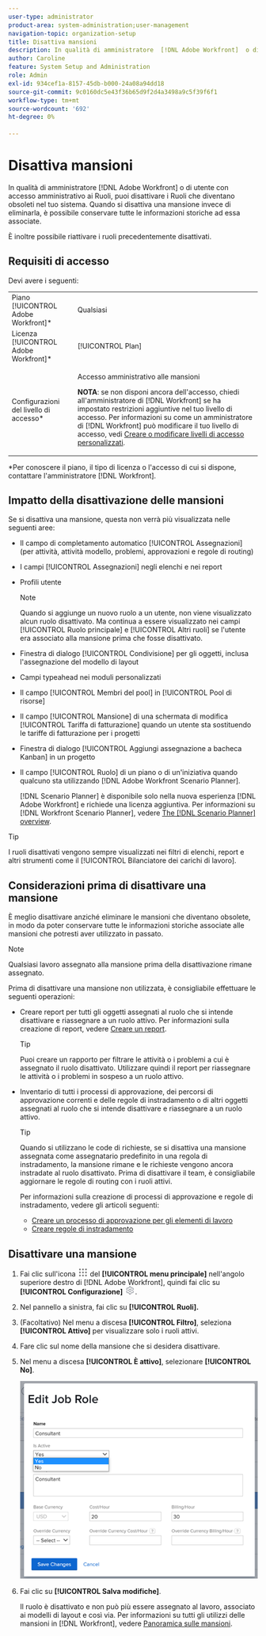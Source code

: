 ```yaml
---
user-type: administrator
product-area: system-administration;user-management
navigation-topic: organization-setup
title: Disattiva mansioni
description: In qualità di amministratore  [!DNL Adobe Workfront]  o di utente con accesso amministrativo ai Ruoli, puoi disattivare i Ruoli che diventano obsoleti nel tuo sistema. Quando si disattiva una mansione invece di eliminarla, è possibile conservare tutte le informazioni storiche ad essa associate.
author: Caroline
feature: System Setup and Administration
role: Admin
exl-id: 934cef1a-8157-45db-b000-24a08a94dd18
source-git-commit: 9c0160dc5e43f36b65d9f2d4a3498a9c5f39f6f1
workflow-type: tm+mt
source-wordcount: '692'
ht-degree: 0%

---
```


# Disattiva mansioni

In qualità di amministratore [!DNL Adobe Workfront] o di utente con accesso amministrativo ai Ruoli, puoi disattivare i Ruoli che diventano obsoleti nel tuo sistema. Quando si disattiva una mansione invece di eliminarla, è possibile conservare tutte le informazioni storiche ad essa associate.

È inoltre possibile riattivare i ruoli precedentemente disattivati.

## Requisiti di accesso

Devi avere i seguenti:

<table style="table-layout:auto"> 
 <col> 
 <col> 
 <tbody> 
  <tr> 
   <td role="rowheader">Piano [!UICONTROL Adobe Workfront]*</td> 
   <td> <p>Qualsiasi </p> </td> 
  </tr> 
  <tr> 
   <td role="rowheader">Licenza [!UICONTROL Adobe Workfront]*</td> 
   <td>[!UICONTROL Plan]</td> 
  </tr> 
  <tr> 
   <td role="rowheader">Configurazioni del livello di accesso*</td> 
   <td> <p>Accesso amministrativo alle mansioni</p> <p><b>NOTA</b>: se non disponi ancora dell'accesso, chiedi all'amministratore di [!DNL Workfront] se ha impostato restrizioni aggiuntive nel tuo livello di accesso. Per informazioni su come un amministratore di [!DNL Workfront] può modificare il tuo livello di accesso, vedi <a href="../../../administration-and-setup/add-users/configure-and-grant-access/create-modify-access-levels.md" class="MCXref xref">Creare o modificare livelli di accesso personalizzati</a>.</p> </td> 
  </tr> 
 </tbody> 
</table>

&#42;Per conoscere il piano, il tipo di licenza o l&#39;accesso di cui si dispone, contattare l&#39;amministratore [!DNL Workfront].

## Impatto della disattivazione delle mansioni

Se si disattiva una mansione, questa non verrà più visualizzata nelle seguenti aree:

* Il campo di completamento automatico [!UICONTROL Assegnazioni] (per attività, attività modello, problemi, approvazioni e regole di routing)
* I campi [!UICONTROL Assegnazioni] negli elenchi e nei report
* Profili utente

  >[!NOTE]
  >
  >Quando si aggiunge un nuovo ruolo a un utente, non viene visualizzato alcun ruolo disattivato. Ma continua a essere visualizzato nei campi [!UICONTROL Ruolo principale] e [!UICONTROL Altri ruoli] se l&#39;utente era associato alla mansione prima che fosse disattivato.

* Finestra di dialogo [!UICONTROL Condivisione] per gli oggetti, inclusa l&#39;assegnazione del modello di layout
* Campi typeahead nei moduli personalizzati
* Il campo [!UICONTROL Membri del pool] in [!UICONTROL Pool di risorse]
* Il campo [!UICONTROL Mansione] di una schermata di modifica [!UICONTROL Tariffa di fatturazione] quando un utente sta sostituendo le tariffe di fatturazione per i progetti
* Finestra di dialogo [!UICONTROL Aggiungi assegnazione a bacheca Kanban] in un progetto
* Il campo [!UICONTROL Ruolo] di un piano o di un&#39;iniziativa quando qualcuno sta utilizzando [!DNL Adobe Workfront Scenario Planner].

  [!DNL Scenario Planner] è disponibile solo nella nuova esperienza [!DNL Adobe Workfront] e richiede una licenza aggiuntiva. Per informazioni su [!DNL Workfront Scenario Planner], vedere [The [!DNL Scenario Planner] overview](../../../scenario-planner/scenario-planner-overview.md).

>[!TIP]
>
>I ruoli disattivati vengono sempre visualizzati nei filtri di elenchi, report e altri strumenti come il [!UICONTROL Bilanciatore dei carichi di lavoro].

## Considerazioni prima di disattivare una mansione

È meglio disattivare anziché eliminare le mansioni che diventano obsolete, in modo da poter conservare tutte le informazioni storiche associate alle mansioni che potresti aver utilizzato in passato.

>[!NOTE]
>
>Qualsiasi lavoro assegnato alla mansione prima della disattivazione rimane assegnato.

Prima di disattivare una mansione non utilizzata, è consigliabile effettuare le seguenti operazioni:

* Creare report per tutti gli oggetti assegnati al ruolo che si intende disattivare e riassegnare a un ruolo attivo. Per informazioni sulla creazione di report, vedere [Creare un report](../../../reports-and-dashboards/reports/creating-and-managing-reports/create-report.md).

  >[!TIP]
  >
  >Puoi creare un rapporto per filtrare le attività o i problemi a cui è assegnato il ruolo disattivato. Utilizzare quindi il report per riassegnare le attività o i problemi in sospeso a un ruolo attivo.

* Inventario di tutti i processi di approvazione, dei percorsi di approvazione correnti e delle regole di instradamento o di altri oggetti assegnati al ruolo che si intende disattivare e riassegnare a un ruolo attivo.

  >[!TIP]
  >
  >Quando si utilizzano le code di richieste, se si disattiva una mansione assegnata come assegnatario predefinito in una regola di instradamento, la mansione rimane e le richieste vengono ancora instradate al ruolo disattivato. Prima di disattivare il team, è consigliabile aggiornare le regole di routing con i ruoli attivi.

  Per informazioni sulla creazione di processi di approvazione e regole di instradamento, vedere gli articoli seguenti:

   * [Creare un processo di approvazione per gli elementi di lavoro](../../../administration-and-setup/customize-workfront/configure-approval-milestone-processes/create-approval-processes.md)
   * [Creare regole di instradamento](../../../manage-work/requests/create-and-manage-request-queues/create-routing-rules.md)

## Disattivare una mansione

1. Fai clic sull&#39;icona ![](assets/main-menu-icon.png) del **[!UICONTROL menu principale]** nell&#39;angolo superiore destro di [!DNL Adobe Workfront], quindi fai clic su **[!UICONTROL Configurazione]** ![](assets/gear-icon-settings.png).

1. Nel pannello a sinistra, fai clic su&#x200B; **[!UICONTROL Ruoli].**
1. (Facoltativo) Nel menu a discesa **[!UICONTROL Filtro]**, seleziona **[!UICONTROL Attivo]** per visualizzare solo i ruoli attivi.
1. Fare clic sul nome della mansione che si desidera disattivare.
1. Nel menu a discesa **[!UICONTROL È attivo]**, selezionare **[!UICONTROL No]**.

   ![](assets/deactivate-job-role-edit-role-box-nwe.png)

1. Fai clic su **[!UICONTROL Salva modifiche]**.

   Il ruolo è disattivato e non può più essere assegnato al lavoro, associato ai modelli di layout e così via. Per informazioni su tutti gli utilizzi delle mansioni in [!DNL Workfront], vedere [Panoramica sulle mansioni](../../../administration-and-setup/set-up-workfront/organizational-setup/job-role-overview.md).
